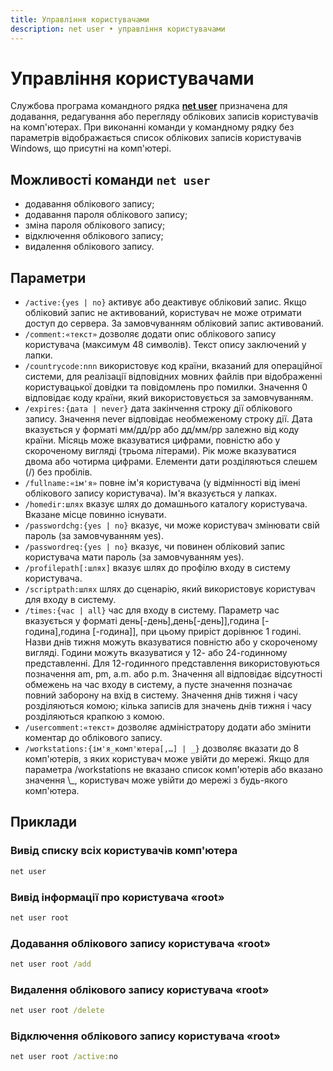 ```yaml
---
title: Управління користувачами
description: net user • управління користувачами
---
```


# Управління користувачами

Службова програма командного рядка **[net user](<https://docs.microsoft.com/uk-ua/previous-versions/windows/it-pro/windows-server-2012-r2-and-2012/cc771865(v=ws.11)>)** призначена для додавання, редагування або перегляду облікових записів користувачів на комп'ютерах. При виконанні команди у командному рядку без параметрів відображається список облікових записів користувачів Windows, що присутні на комп'ютері.

## Можливості команди `net user`

- додавання облікового запису;
- додавання пароля облікового запису;
- зміна пароля облікового запису;
- відключення облікового запису;
- видалення облікового запису.

## Параметри

- `/active:{yes | no}` активує або деактивує обліковий запис. Якщо обліковий запис не активований, користувач не може отримати доступ до сервера. За замовчуванням обліковий запис активований.
- `/comment:«текст»` дозволяє додати опис облікового запису користувача (максимум 48 символів). Текст опису заключений у лапки.
- `/countrycode:nnn` використовує код країни, вказаний для операційної системи, для реалізації відповідних мовних файлів при відображенні користувацької довідки та повідомлень про помилки. Значення 0 відповідає коду країни, який використовується за замовчуванням.
- `/expires:{дата | never}` дата закінчення строку дії облікового запису. Значення never відповідає необмеженому строку дії. Дата вказується у форматі мм/дд/рр або дд/мм/рр залежно від коду країни. Місяць може вказуватися цифрами, повністю або у скороченому вигляді (трьома літерами). Рік може вказуватися двома або чотирма цифрами. Елементи дати розділяються слешем (/) без пробілів.
- `/fullname:«ім'я»` повне ім'я користувача (у відмінності від імені облікового запису користувача). Ім'я вказується у лапках.
- `/homedir:шлях` вказує шлях до домашнього каталогу користувача. Вказане місце повинно існувати.
- `/passwordchg:{yes | no}` вказує, чи може користувач змінювати свій пароль (за замовчуванням yes).
- `/passwordreq:{yes | no}` вказує, чи повинен обліковий запис користувача мати пароль (за замовчуванням yes).
- `/profilepath[:шлях]` вказує шлях до профілю входу в систему користувача.
- `/scriptpath:шлях` шлях до сценарію, який використовує користувач для входу в систему.
- `/times:{час | all}` час для входу в систему. Параметр час вказується у форматі день[-день],день[-день]],година [-година],година [-година]], при цьому приріст дорівнює 1 годині. Назви днів тижня можуть вказуватися повністю або у скороченому вигляді. Години можуть вказуватися у 12- або 24-годинному представленні. Для 12-годинного представлення використовуються позначення am, pm, a.m. або p.m. Значення all відповідає відсутності обмежень на час входу в систему, а пусте значення позначає повний заборону на вхід в систему. Значення днів тижня і часу розділяються комою; кілька записів для значень днів тижня і часу розділяються крапкою з комою.
- `/usercomment:«текст»` дозволяє адміністратору додати або змінити коментар до облікового запису.
- `/workstations:{ім'я_комп'ютера[,…] | _}` дозволяє вказати до 8 комп'ютерів, з яких користувач може увійти до мережі. Якщо для параметра /workstations не вказано список комп'ютерів або вказано значення \\\_, користувач може увійти до мережі з будь-якого комп'ютера.

## Приклади

### Вивід списку всіх користувачів комп'ютера

```cmd
net user
```

### Вивід інформації про користувача «root»

```cmd
net user root
```

### Додавання облікового запису користувача «root»

```cmd
net user root /add
```

### Видалення облікового запису користувача «root»

```cmd
net user root /delete
```

### Відключення облікового запису користувача «root»

```cmd
net user root /active:no
```
